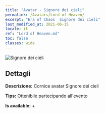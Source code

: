 ```yaml
---
title: "Avatar - Signore dei cieli"
permalink: /Avatars/Lord of Heaven/
excerpt: "Era of Chaos  Signore dei cieli"
last_modified_at: 2021-06-15
locale: it
ref: "Lord of Heaven.md"
toc: false
classes: wide
---
```

 ![Signore dei cieli](/images/a/avatarFrame_18.png)

## Dettagli

 **Descrizione:** Cornice avatar Signore dei cieli 

 **Tips:** Ottenibile partecipando all'evento 

 **Is available:**  + 

